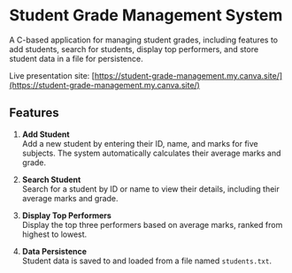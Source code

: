 # Student Grade Management System

A C-based application for managing student grades, including features to add students, search for students, display top performers, and store student data in a file for persistence.

Live presentation site: [https://student-grade-management.my.canva.site/](https://student-grade-management.my.canva.site/)

## Features

1. **Add Student**  
   Add a new student by entering their ID, name, and marks for five subjects. The system automatically calculates their average marks and grade.

2. **Search Student**  
   Search for a student by ID or name to view their details, including their average marks and grade.

3. **Display Top Performers**  
   Display the top three performers based on average marks, ranked from highest to lowest.

4. **Data Persistence**  
   Student data is saved to and loaded from a file named `students.txt`.

